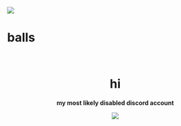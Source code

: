 <p allign="center">
<img src="https://cdn.discordapp.com/attachments/818180413201711125/831857429611806800/aboutme.png">

<h1 allign="center">balls</h1>
<br>
<h1 align="center">hi</h1>



<p align="center"><b>my most likely disabled discord account </b></p>


<p align="center">
<img src="https://discord.c99.nl/widget/theme-3/838910138005323797.png">









